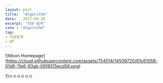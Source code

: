 ```yaml
---
layout: post
title:  "Algorithm"
date:   2017-09-28
excerpt: "이분 탐색"
cate : "algorithm"
tag:
- 이분탐색 
- DP
---
```


![Moon Homepage]
(https://cloud.githubusercontent.com/assets/754514/14509720/61c61058-01d6-11e6-93ab-0918515ecd56.png)   

11ㅇㅇㅇㅇㅇㅇ